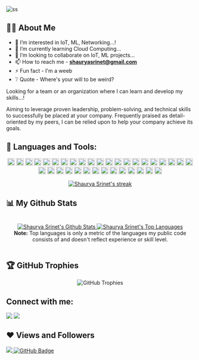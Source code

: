 ![ss](https://github.com/footcricket05/footcricket05/assets/93007427/ec0f57ed-60f4-4000-9160-b9e6015325fe)


## 🙋‍♂️ About Me

- 👀 I’m interested in IoT, ML, Networking...!
- 🌱 I’m currently learning Cloud Computing...
- 🤝 I’m looking to collaborate on IoT, ML projects...
- 📫 How to reach me - **shauryasrinet@gmail.com**
- ⚡ Fun fact - I'm a weeb
- ❔ Quote - Where's your will to be weird?

 
Looking for a team or an organization where I can learn and develop my skills...! 

Aiming to leverage proven leadership, problem-solving, and technical skills to successfully be placed at your company. Frequently praised as detail-oriented by my peers, I can be relied upon to help your company achieve its goals.

 
 
## 🚀 Languages and Tools:

<p align="center">
  <img src="https://img.shields.io/badge/Python-3776AB?style=plastic&logo=python&logoColor=white" height=20>
  <img src="https://img.shields.io/badge/C-00599C?style=plastic&logo=c&logoColor=white" height=20>
  <img src="https://img.shields.io/badge/C%2B%2B-00599C?style=plastic&logo=C%2B%2B&logoColor=white" height=20>
  <img src="https://img.shields.io/badge/Pandas-2C2D72?style=plastic&logo=pandas&logoColor=white" height=20>
  <img src="https://img.shields.io/badge/Jupyter-white?style=plastic&logo=Jupyter&logoColor=orange" height=20>
  <img src="https://img.shields.io/badge/Numpy-%23013243?style=plastic&logo=Numpy&logoColor=white" height=20>
  <img src="https://img.shields.io/badge/HTML5-E95420?style=plastic&logo=html5&logoColor=white" height=20>
  <img src="https://img.shields.io/badge/CSS3-3776AB?style=plastic&logo=css3&logoColor=white" height=20>
  <img src="https://img.shields.io/badge/Javascript-F7DF1E?style=plastic&logo=JavaScript&logoColor=black" height=20>
  <img src="https://img.shields.io/badge/CANVA-%2300C4CC?style=plastic&logo=Canva&logoColor=black" height=20>
  <img src="https://img.shields.io/badge/MySQL-000000?style=plastic&logo=mysql&logoColor=white" height=20>
  <img src="https://img.shields.io/badge/Github-%23121011?style=plastic&logo=github&logoColor=white" height=20>
  <img src="https://img.shields.io/badge/Git-%23121011?style=plastic&logo=Git&logoColor=#F05032" height=20>
  <img src="https://img.shields.io/badge/Visual_Studio_Code-0078D4?style=plastic&logo=visual%20studio%20code&logoColor=white" height=20>
  <img src="https://img.shields.io/badge/PowerBI-F2C811?style=plastic&logo=Power%20BI&logoColor=black" height=20>
  <img src="https://img.shields.io/badge/Tableau-white?style=plastic&logo=Tableau&logoColor=blue" height=20>
  <img src="https://img.shields.io/badge/Anaconda-green?style=plastic&logo=Anaconda&logoColor=white" height=20>
  <img src="https://img.shields.io/badge/OpenCV-27338e?style=plastic&logo=OpenCV&logoColor=white" height=20>
  <img src="https://img.shields.io/badge/SQLite-07405E?style=plastic&logo=sqlite&logoColor=white" height=20>
  <img src="https://img.shields.io/badge/Colab-F9AB00?style=plastic&logo=googlecolab&color=525252" height=20>
  <img src="https://img.shields.io/badge/ScikitLearn-F7931E?style=plastic&logo=scikit-learn&color=525252" height=20>
  <img src="https://img.shields.io/badge/TensorFlow-FF6F00?style=plastic&logo=TensorFlow&color=000000" height=20>
  <img src="https://img.shields.io/badge/Keras-D00000?style=plastic&logo=Keras&color=111111" height=20>
  <img src="https://img.shields.io/badge/R-276DC3?style=plastic&logo=R&logoColor=#276DC3" height=20>
  <img src="https://img.shields.io/badge/Django-092E20?style=plastic&logo=django&logoColor=white" height=20>
  <img src="https://img.shields.io/badge/Flask-000000?style=plastic&logo=Flask&logoColor=#276DC3" height=20>
  <img src="https://img.shields.io/badge/Node.js-339933?style=plastic&logo=node.js&logoColor=white" height=20>
  <img src="https://img.shields.io/badge/React-61DAFB?style=plastic&logo=react&logoColor=white" height=20>
  <img src="https://img.shields.io/badge/MongoDB-47A248?style=plastic&logo=mongodb&logoColor=white" height=20>
  <img src="https://img.shields.io/badge/PHP-777BB4?style=plastic&logo=php&logoColor=white" height=20>
  <img src="https://img.shields.io/badge/PyCharm-000000?style=plastic&logo=pycharm&logoColor=white" height=20>
  <img src="https://img.shields.io/badge/PyTorch-EE4C2C?style=plastic&logo=pytorch&logoColor=white" height=20>
  <img src="https://img.shields.io/badge/IoT-008CBA?style=plastic&logo=internetofthings&logoColor=white" height=20>
  <img src="https://img.shields.io/badge/Machine_Learning-2C2D72?style=plastic&logo=python&logoColor=white" height=20>
  <img src="https://img.shields.io/badge/AWS-232F3E?style=plastic&logo=amazonaws&logoColor=white" height=20>
</p>

<p align="center">
  <a href="https://github.com/footcricket05/github-readme-streak-stats">
    <img title="🔥 Get streak stats for your profile at git.io/streak-stats" alt="Shaurya Srinet's streak" src="https://github-readme-streak-stats.herokuapp.com/?user=footcricket05&theme=black-ice&hide_border=true&stroke=0000&background=060A0CD0"/>
  </a>
</p>



## 📊 My Github Stats
<div align="center">
<br/>
<a href="https://github.com/footcricket05/github-readme-stats">
  <img alt="Shaurya Srinet's Github Stats" src="https://github-readme-stats.vercel.app/api?username=footcricket05&show_icons=true&count_private=true&theme=react&hide_border=true&bg_color=0D1117" />
</a>
<a href="https://github.com/footcricket05/github-readme-stats">
  <img alt="Shaurya Srinet's Top Languages" src="https://github-readme-stats.vercel.app/api/top-langs/?username=footcricket05&langs_count=8&count_private=true&layout=compact&theme=react&hide_border=true&bg_color=0D1117" />
</a>
<br/>
<b>Note:</b> Top languages is only a metric of the languages my public code consists of and doesn't reflect experience or skill level.
<br/>
<br/>
</div>



## 🏆 GitHub Trophies
<div align="center">
  <img src="https://github-profile-trophy.vercel.app/?username=footcricket05&margin-w=8&margin-h=4&theme=onedark" alt="GitHub Trophies" />
</div>



## Connect with me:
<p align="left">
  <a href="https://www.linkedin.com/in/shaurya-srinet/"><img src="https://img.icons8.com/fluent/48/000000/linkedin.png"/></a>
  <a href="https://www.instagram.com/_shaurya_srinet/"><img src="https://img.icons8.com/fluent/48/000000/instagram-new.png"/></a>
</p>



## ❤ Views and Followers
<a href="https://github.com/Meghna-DAS/github-profile-views-counter">
    <img src="https://komarev.com/ghpvc/?username=footcricket05">
</a>
<a href="https://github.com/footcricket05?tab=followers">
    <img src="https://img.shields.io/github/followers/footcricket05?label=Followers&style=social" alt="GitHub Badge">
</a>



